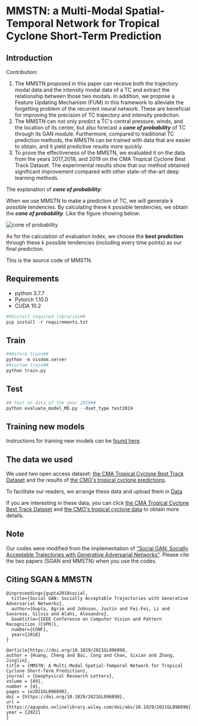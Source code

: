 # MMSTN: a Multi-Modal Spatial-Temporal Network for Tropical Cyclone Short-Term Prediction
## Introduction
Contribution:

1. The MMSTN proposed in this paper can receive both the trajectory modal data and the intensity modal data of a TC and extract the relationship between those two modals. In addition, we propose a Feature Updating Mechanism (FUM) in this framework to alleviate the forgetting problem of the recurrent neural network. These are beneficial for improving the precision of TC trajectory and intensity prediction.
2. The MMSTN can not only predict a TC's central pressure, winds, and the location of its center, but also forecast a ***cone of probability*** of TC through its GAN module. Furthermore, compared to traditional TC prediction methods, the MMSTN can be trained with data that are easier to obtain, and it yield predictive results more quickly.
3. To prove the effectiveness of the MMSTN, we evaluated it on the data from the years 2017,2018, and 2019 on the CMA Tropical Cyclone Best Track Dataset. The experimental results show that our method obtained significant improvement compared with other state-of-the-art deep learning methods.

The explanation of ***cone of probability***:

When we use MMSTN to make a prediction of TC, we will generate k possible tendencies. By calculating these k possible tendencies, we obtain the ***cone of probability***. Like the figure showing below: 

![***cone of probability***](https://github.com/Zjut-MultimediaPlus/MMSTN/blob/main/Data/example24.png)

As for the calculation of evaluation index, we choose the **best prediction** through these k possible tendencies (including every time points) as our final prediction.

This is the source code of MMSTN.
## Requirements 
* python 3.7.7
* Pytorch 1.10.0
* CUDA 10.2
```python
##Install required libraries##
pip install -r requirements.txt
```
## Train
```python
##before train##
python -m visdom.server
##custom train##
python train.py
```
## Test
```python
## test on data of the year 2019##
python evaluate_model_ME.py --dset_type test2019
```
## Training new models
Instructions for training new models can be [found here](https://github.com/Zjut-MultimediaPlus/MMSTN/blob/main/TRAINING.md).

## The data we used
We used two open access dataset: [the CMA Tropical Cyclone Best Track Dataset](https://tcdata.typhoon.org.cn/en/zjljsjj_sm.html) 
and the results of [the CMO's tropical cyclone predictions](http://typhoon.nmc.cn/web.html).

To facilitate our readers, we arrange these data and upload them in [Data](https://github.com/Zjut-MultimediaPlus/MMSTN/tree/main/Data)

If you are interesting in these data, you can click [the CMA Tropical Cyclone Best Track Dataset](https://tcdata.typhoon.org.cn/en/zjljsjj_sm.html) and
[the CMO's tropical cyclone data](http://typhoon.nmc.cn/web.html) to obtain more details. 



## Note
Our codes were modified from the implementation of ["Social GAN: Socially Acceptable Trajectories with Generative Adversarial Networks"](https://github.com/agrimgupta92/sgan). Please cite the two papers (SGAN and MMSTN) when you use the codes.
## Citing SGAN & MMSTN
```
@inproceedings{gupta2018social,
  title={Social GAN: Socially Acceptable Trajectories with Generative Adversarial Networks},
  author={Gupta, Agrim and Johnson, Justin and Fei-Fei, Li and Savarese, Silvio and Alahi, Alexandre},
  booktitle={IEEE Conference on Computer Vision and Pattern Recognition (CVPR)},
  number={CONF},
  year={2018}
}
```

```
@article{https://doi.org/10.1029/2021GL096898,
author = {Huang, Cheng and Bai, Cong and Chan, Sixian and Zhang, Jinglin},
title = {MMSTN: A Multi-Modal Spatial-Temporal Network for Tropical Cyclone Short-Term Prediction},
journal = {Geophysical Research Letters},
volume = {49},
number = {4},
pages = {e2021GL096898},
doi = {https://doi.org/10.1029/2021GL096898},
url = {https://agupubs.onlinelibrary.wiley.com/doi/abs/10.1029/2021GL096898},
year = {2022}
}
```
